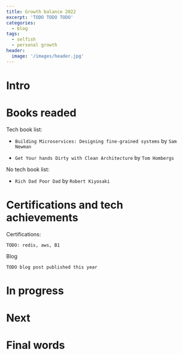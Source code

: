 ```yaml
---
title: Growth balance 2022
excerpt: 'TODO TODO TODO'
categories:
  - blog
tags:
  - selfish
  - personal growth
header:
  image: '/images/header.jpg'
---
```


# Intro

# Books readed

Tech book list:

- `Building Microservices: Designing fine-grained systems` by `Sam Newman`

- `Get Your hands Dirty with Clean Architecture` by `Tom Hombergs`

No tech book list:

- `Rich Dad Poor Dad` by `Robert Kiyosaki`

# Certifications and tech achievements

Certifications:

`TODO: redis, aws, B1`

Blog

`TODO blog post published this year`

# In progress

# Next

# Final words